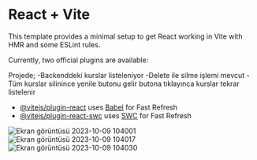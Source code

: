 # React + Vite

This template provides a minimal setup to get React working in Vite with HMR and some ESLint rules.

Currently, two official plugins are available:


Projede;
-Backenddeki kurslar listeleniyor
-Delete ile silme işlemi mevcut
-Tüm kurslar silinince yenile butonu gelir butona tıklayınca kurslar tekrar listelenir

- [@vitejs/plugin-react](https://github.com/vitejs/vite-plugin-react/blob/main/packages/plugin-react/README.md) uses [Babel](https://babeljs.io/) for Fast Refresh
- [@vitejs/plugin-react-swc](https://github.com/vitejs/vite-plugin-react-swc) uses [SWC](https://swc.rs/) for Fast Refresh


![Ekran görüntüsü 2023-10-09 104001](https://github.com/mirackurnaz/react-card/assets/78266140/b5456547-64ca-4182-9edf-ef985b8afd6f)
![Ekran görüntüsü 2023-10-09 104017](https://github.com/mirackurnaz/react-card/assets/78266140/b59a7bf3-5eba-4c02-b621-2e1976e84204)
![Ekran görüntüsü 2023-10-09 104030](https://github.com/mirackurnaz/react-card/assets/78266140/d63eeb6e-a605-4506-b48e-7cf1ab31f558)

